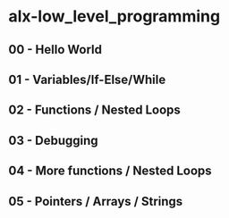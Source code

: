 # alx-low_level_programming
## 00 - Hello World
## 01 - Variables/If-Else/While
## 02 - Functions / Nested Loops
## 03 - Debugging
## 04 - More functions / Nested Loops
## 05 - Pointers / Arrays / Strings



